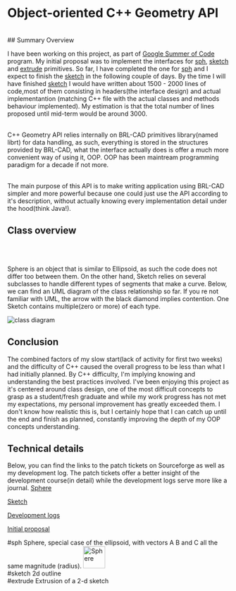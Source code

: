# Object-oriented C++ Geometry API
<br/>
## Summary Overview 

I have been working on this project, as part of [Google Summer of Code](https://developers.google.com/open-source/soc/?csw=1) program. My initial proposal was to implement  the interfaces for [sph](https://github.com/pandrei/BRL-CAD-related/blob/master/Midterm.md#sph), [sketch](https://github.com/pandrei/BRL-CAD-related/blob/master/Midterm.md#sketch) and [extrude](https://github.com/pandrei/BRL-CAD-related/blob/master/Midterm.md#extrude) primitives. So far, I have completed the one for [sph](https://github.com/pandrei/BRL-CAD-related/blob/master/Midterm.md#sph) and I expect to finish the [sketch](https://github.com/pandrei/BRL-CAD-related/blob/master/Midter.md#sketch) in the following 
couple of days. By the time I will have finished [sketch](https://github.com/pandrei/BRL-CAD-related/blob/master/Midterm.md#sketch) I would have written about 1500 - 2000 lines of code,most of them consisting in headers(the interface design) and actual implementantion (matching C++ file with the actual classes and methods behaviour implemented). My estimation is that the total number of lines proposed until
mid-term would be around 3000.
<br/>
<br/>

C++ Geometry API relies internally on BRL-CAD primitives library(named librt) for data handling, as such, everything is 
stored in the structures provided by BRL-CAD, what the interface actually does is offer a much more convenient
way of using it, OOP. OOP has been maintream programming paradigm for a decade if not more.

<br/>
The main purpose of this API is to make writing application using BRL-CAD simpler and more powerful
because one could just use the API according to it's description, without actually knowing every implementation
detail under the hood(think Java!).

## Class overview
<br/>
<br/>

Sphere is an object that is similar to Ellipsoid, as such the code does not differ too between them.
On the other hand, Sketch relies on several subclasses to handle different types of segments that make a curve.
Below, we can find an UML diagram of the class relationship so far. If you re not familiar with UML, the arrow
with the black diamond implies contention. One Sketch contains multiple(zero or more) of each type.

![class diagram](http://i.imgur.com/QcA6B6P.png)

## Conclusion

The combined factors of my slow start(lack of activity for first two weeks) and the difficulty of C++ caused the
overall progress to be less than what I had initially planned. By C++ difficulty, I'm implying knowing and understanding
the best practices involved. I've been enjoying this project as it's centered around class design, one of the most
difficult concepts to grasp as a student/fresh graduate and while my work progress has not met my expectations, 
my personal improvement has greatly exceeded them. I don't know how realistic this is, but I certainly hope that I can
catch up until the end and finish as planned, constantly improving the depth of my OOP concepts understanding.



## Technical details

Below, you can find the links to the patch tickets on Sourceforge as well as my development log.
The patch tickets offer a better insight of the development course(in detail) while the development logs
serve more like a journal.
[Sphere](https://sourceforge.net/p/brlcad/patches/279/) <br/>

[Sketch](https://sourceforge.net/p/brlcad/patches/280/) <br/>

[Development logs](http://brlcad.org/wiki/User:Popescu.andrei1991/devlogs2014) <br/>

[Initial proposal](https://www.dropbox.com/s/9zgki85xmy6w02f/Popescu_Andrei_proposal_latest.pdf) <br/>


#sph
Sphere, special case of the ellipsoid, with vectors A B and C all the same magnitude (radius).
<img src="http://brlcad.org/w/images/0/02/Union_sph.png" alt="Sphere" style="width: 50px;"/>
<br/>
#sketch
2d outline
<br/>
#extrude
Extrusion of a 2-d sketch
<br/>

